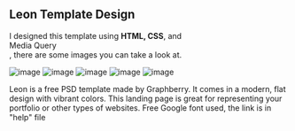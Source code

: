 ## Leon Template Design 
I designed this template using <b>HTML, CSS</b>, and <br>Media Query</br>, there are some images you can take a look at.

![image](https://github.com/karim1safan/PROJECT_02_Leon/assets/110535652/b43c29c8-c9ec-4f88-a6f0-a80a81d8337a)
![image](https://github.com/karim1safan/PROJECT_02_Leon/assets/110535652/00abcfc3-263c-418e-9d87-bf001734ba91)
![image](https://github.com/karim1safan/PROJECT_02_Leon/assets/110535652/d22a04a3-1ff2-445e-9063-4df6e2e63bd5)
![image](https://github.com/karim1safan/PROJECT_02_Leon/assets/110535652/06a8c547-2996-4747-831d-b6ccd3d60c13)
![image](https://github.com/karim1safan/PROJECT_02_Leon/assets/110535652/88915991-c365-4ac4-b637-467d2bda0f76)

Leon is a free PSD template made by Graphberry. It comes in a modern, flat design with vibrant colors. This landing page is great for representing your portfolio or other types of websites. Free Google font used, the link is in "help" file
